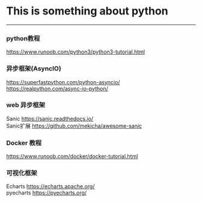 # This is something about python  
---
### python教程
https://www.runoob.com/python3/python3-tutorial.html  

### 异步框架(AsyncIO) 
https://superfastpython.com/python-asyncio/  
https://realpython.com/async-io-python/  

### web 异步框架
Sanic https://sanic.readthedocs.io/  
Sanic扩展 https://github.com/mekicha/awesome-sanic  

### Docker 教程
https://www.runoob.com/docker/docker-tutorial.html  

### 可视化框架
Echarts https://echarts.apache.org/  
pyecharts https://pyecharts.org/  
